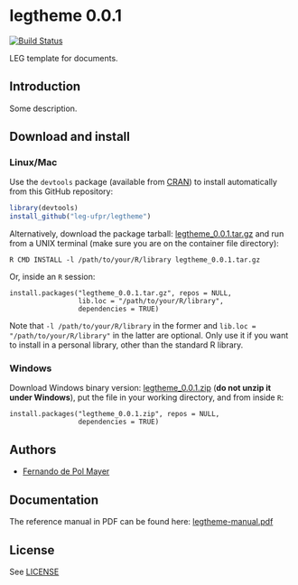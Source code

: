

# legtheme 0.0.1

[![Build Status](https://travis-ci.org/wbonat/mcglm.svg?branch=master)](https://travis-ci.org/wbonat/mcglm)

LEG template for documents.

## Introduction

Some description.

## Download and install

### Linux/Mac

Use the `devtools` package (available from
[CRAN](http://cran-r.c3sl.ufpr.br/web/packages/devtools/index.html)) to
install automatically from this GitHub repository:


```r
library(devtools)
install_github("leg-ufpr/legtheme")
```

Alternatively, download the package tarball: [legtheme_0.0.1.tar.gz][]
and run from a UNIX terminal (make sure you are on the container file
directory):


```
R CMD INSTALL -l /path/to/your/R/library legtheme_0.0.1.tar.gz
```

Or, inside an `R` session:


```
install.packages("legtheme_0.0.1.tar.gz", repos = NULL,
                 lib.loc = "/path/to/your/R/library",
                 dependencies = TRUE)
```

Note that `-l /path/to/your/R/library` in the former and `lib.loc =
"/path/to/your/R/library"` in the latter are optional. Only use it if
you want to install in a personal library, other than the standard R
library.

### Windows

Download Windows binary version: [legtheme_0.0.1.zip][] (**do not unzip
it under Windows**), put the file in your working directory, and from
inside `R`:


```
install.packages("legtheme_0.0.1.zip", repos = NULL,
                 dependencies = TRUE)
```

## Authors

- [Fernando de Pol Mayer][]

## Documentation

The reference manual in PDF can be found here: [legtheme-manual.pdf][]

## License

See [LICENSE](./LICENSE)

<!-- links -->



[legtheme_0.0.1.tar.gz]: https://github.com/leg-ufpr/legtheme/raw/master/downloads/legtheme_0.0.1.tar.gz
[legtheme_0.0.1.zip]: https://github.com/leg-ufpr/legtheme/raw/master/downloads/legtheme_0.0.1.zip
[legtheme-manual.pdf]: https://github.com/leg-ufpr/legtheme/raw/master/downloads/legtheme-manual.pdf
[Fernando de Pol Mayer]: http://www.leg.ufpr.br/~fernandomayer
